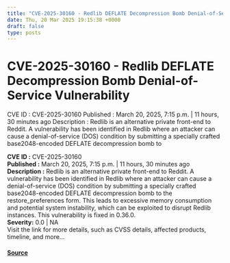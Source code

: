 ```yaml
---
title: "CVE-2025-30160 - Redlib DEFLATE Decompression Bomb Denial-of-Service Vulnerability"
date: Thu, 20 Mar 2025 19:15:38 +0000
draft: false
type: posts
---
```

# CVE-2025-30160 - Redlib DEFLATE Decompression Bomb Denial-of-Service Vulnerability





 CVE ID : CVE-2025-30160 Published : March 20, 2025, 7:15 p.m. | 11 hours, 30 minutes ago Description : Redlib is an alternative private front-end to Reddit. A vulnerability has been identified in Redlib where an attacker can cause a denial-of-service (DOS) condition by submitting a specially crafted base2048-encoded DEFLATE decompression bomb to

**CVE ID :** CVE-2025-30160  
**Published :** March 20, 2025, 7:15 p.m. | 11 hours, 30 minutes ago  
**Description :** Redlib is an alternative private front-end to Reddit. A vulnerability has been identified in Redlib where an attacker can cause a denial-of-service (DOS) condition by submitting a specially crafted base2048-encoded DEFLATE decompression bomb to the restore\_preferences form. This leads to excessive memory consumption and potential system instability, which can be exploited to disrupt Redlib instances. This vulnerability is fixed in 0.36.0.  
**Severity:** 0.0 | NA  
Visit the link for more details, such as CVSS details, affected products, timeline, and more...

#### [Source](https://cvefeed.io/vuln/detail/CVE-2025-30160)

